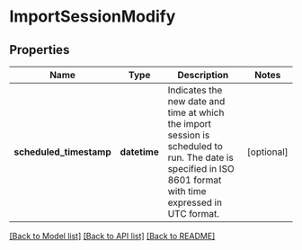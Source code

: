 # ImportSessionModify

## Properties
Name | Type | Description | Notes
------------ | ------------- | ------------- | -------------
**scheduled_timestamp** | **datetime** | Indicates the new date and time at which the import session is scheduled to run. The date is specified in ISO 8601 format with time expressed in UTC format. | [optional] 

[[Back to Model list]](../README.md#documentation-for-models) [[Back to API list]](../README.md#documentation-for-api-endpoints) [[Back to README]](../README.md)


